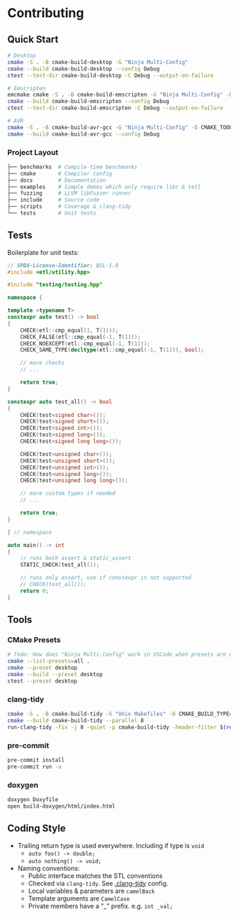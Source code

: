 # Contributing

## Quick Start

```sh
# Desktop
cmake -S . -B cmake-build-desktop -G "Ninja Multi-Config"
cmake --build cmake-build-desktop --config Debug
ctest --test-dir cmake-build-desktop -C Debug --output-on-failure
```

```sh
# Emscripten
emcmake cmake -S . -B cmake-build-emscripten -G "Ninja Multi-Config" -D CMAKE_CXX_FLAGS="-fno-exceptions"
cmake --build cmake-build-emscripten --config Debug
ctest --test-dir cmake-build-emscripten -C Debug --output-on-failure
```

```sh
# AVR
cmake -S . -B cmake-build-avr-gcc -G "Ninja Multi-Config" -D CMAKE_TOOLCHAIN_FILE="cmake/toolchain/atmega328p.cmake"
cmake --build cmake-build-avr-gcc --config Debug
```

### Project Layout

```sh
├── benchmarks  # Compile-time benchmarks
├── cmake       # Compiler config
├── docs        # Documentation
├── examples    # Simple demos which only require libc & tetl
├── fuzzing     # LLVM libFuzzer runner
├── include     # Source code
├── scripts     # Coverage & clang-tidy
└── tests       # Unit tests
```

## Tests

Boilerplate for unit tests:

```cpp
// SPDX-License-Identifier: BSL-1.0
#include <etl/utility.hpp>

#include "testing/testing.hpp"

namespace {

template <typename T>
constexpr auto test() -> bool
{
    CHECK(etl::cmp_equal(1, T(1)));
    CHECK_FALSE(etl::cmp_equal(-1, T(1)));
    CHECK_NOEXCEPT(etl::cmp_equal(-1, T(1)));
    CHECK_SAME_TYPE(decltype(etl::cmp_equal(-1, T(1))), bool);

    // more checks
    // ...

    return true;
}

constexpr auto test_all() -> bool
{
    CHECK(test<signed char>());
    CHECK(test<signed short>());
    CHECK(test<signed int>());
    CHECK(test<signed long>());
    CHECK(test<signed long long>());

    CHECK(test<unsigned char>());
    CHECK(test<unsigned short>());
    CHECK(test<unsigned int>());
    CHECK(test<unsigned long>());
    CHECK(test<unsigned long long>());

    // more custom types if needed
    // ...

    return true;
}

} // namespace

auto main() -> int
{
    // runs both assert & static_assert
    STATIC_CHECK(test_all());

    // runs only assert, use if constexpr is not supported
    // CHECK(test_all());
    return 0;
}
```

## Tools

### CMake Presets

```sh
# Todo: How does "Ninja Multi-Config" work in VSCode when presets are enabled?
cmake --list-presets=all .
cmake --preset desktop
cmake --build --preset desktop
ctest --preset desktop
```

### clang-tidy

```sh
cmake -S . -B cmake-build-tidy -G "Unix Makefiles" -D CMAKE_BUILD_TYPE=Debug
cmake --build cmake-build-tidy --parallel 8
run-clang-tidy -fix -j 8 -quiet -p cmake-build-tidy -header-filter $(realpath .) $(realpath .)
```

### pre-commit

```sh
pre-commit install
pre-commit run -a
```

### doxygen

```sh
doxygen Doxyfile
open build-doxygen/html/index.html
```

## Coding Style

- Trailing return type is used everywhere. Including if type is `void`
  - `auto foo() -> double;`
  - `auto nothing() -> void;`
- Naming conventions:
  - Public interface matches the STL conventions
  - Checked via `clang-tidy`. See [.clang-tidy](./.clang-tidy) config.
  - Local variables & parameters are `camelBack`
  - Template arguments are `CamelCase`
  - Private members have a "\_" prefix. e.g. `int _val;`
